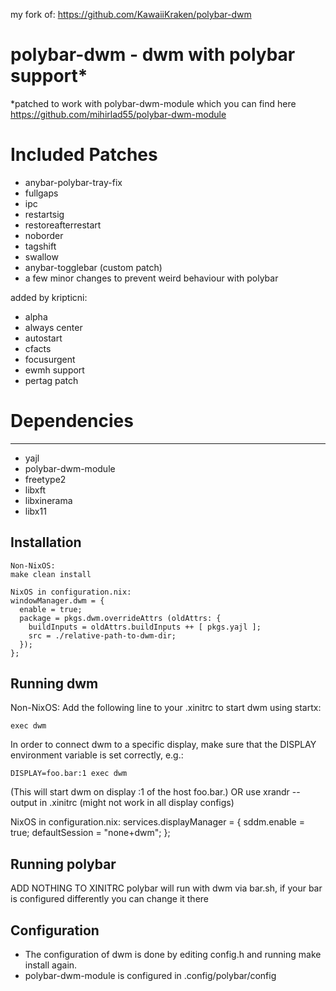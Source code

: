my fork of: https://github.com/KawaiiKraken/polybar-dwm

# polybar-dwm - dwm with polybar support*
*patched to work with polybar-dwm-module which you can find here
 https://github.com/mihirlad55/polybar-dwm-module

# Included Patches
- anybar-polybar-tray-fix
- fullgaps
- ipc
- restartsig
- restoreafterrestart
- noborder
- tagshift
- swallow
- anybar-togglebar (custom patch)
- a few minor changes to prevent weird behaviour with polybar

added by kripticni:
- alpha
- always center
- autostart
- cfacts
- focusurgent
- ewmh support
- pertag patch

# Dependencies
------------
- yajl
- polybar-dwm-module
- freetype2
- libxft
- libxinerama
- libx11

Installation
------------
    Non-NixOS:
    make clean install

    NixOS in configuration.nix:
    windowManager.dwm = {
      enable = true;
      package = pkgs.dwm.overrideAttrs (oldAttrs: {
        buildInputs = oldAttrs.buildInputs ++ [ pkgs.yajl ];
        src = ./relative-path-to-dwm-dir;
      });
    };

Running dwm
-----------
Non-NixOS:
Add the following line to your .xinitrc to start dwm using startx:

    exec dwm

In order to connect dwm to a specific display, make sure that
the DISPLAY environment variable is set correctly, e.g.:

    DISPLAY=foo.bar:1 exec dwm

(This will start dwm on display :1 of the host foo.bar.)
OR
use xrandr --output in .xinitrc (might not work in all display configs)

NixOS in configuration.nix:
  services.displayManager = {
    sddm.enable = true;
    defaultSession = "none+dwm";
  };




Running polybar
-----------
ADD NOTHING TO XINITRC
polybar will run with dwm via bar.sh, if your bar is configured differently you can change it there

Configuration
-------------
- The configuration of dwm is done by editing config.h and running make install again.
- polybar-dwm-module is configured in .config/polybar/config
